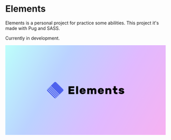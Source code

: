 # Elements

Elements is a personal project for practice some abilities. This project it's made with Pug and SASS.

Currently in development.

<img src="https://github.com/itsarreguin/elements/blob/main/media/elements.png" alt="project-image">
